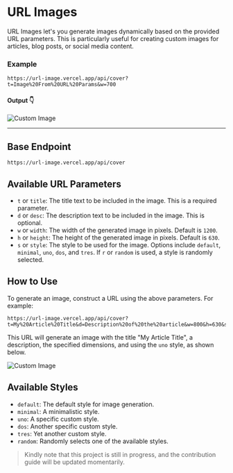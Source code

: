 # URL Images

URL Images let's you generate images dynamically based on the provided URL parameters. This is particularly useful for creating custom images for articles, blog posts, or social media content.

### Example

```text
https://url-image.vercel.app/api/cover?t=Image%20From%20URL%20Params&w=700
```
#### Output 👇
![Custom Image](https://url-image.vercel.app/api/cover?t=Image%20From%20URL%20Params&w=700)

____

## Base Endpoint

```text
https://url-image.vercel.app/api/cover
```

## Available URL Parameters

- `t` or `title`: The title text to be included in the image. This is a required parameter.
- `d` or `desc`: The description text to be included in the image. This is optional.
- `w` or `width`: The width of the generated image in pixels. Default is `1200`.
- `h` or `height`: The height of the generated image in pixels. Default is `630`.
- `s` or `style`: The style to be used for the image. Options include `default`, `minimal`, `uno`, `dos`, and `tres`. If `r` or `random` is used, a style is randomly selected.

## How to Use

To generate an image, construct a URL using the above parameters. For example:

```text
https://url-image.vercel.app/api/cover?t=My%20Article%20Title&d=Description%20of%20the%20article&w=800&h=630&s=uno
```

This URL will generate an image with the title "My Article Title", a description, the specified dimensions, and using the `uno` style, as shown below.

![Custom Image](https://url-image.vercel.app/api/cover?t=My%20Article%20Title&d=Description%20of%20the%20article&w=800&h=630&s=uno)

## Available Styles

- `default`: The default style for image generation.
- `minimal`: A minimalistic style.
- `uno`: A specific custom style.
- `dos`: Another specific custom style.
- `tres`: Yet another custom style.
- `random`: Randomly selects one of the available styles.

> Kindly note that this project is still in progress, and the contribution guide will be updated momentarily.
